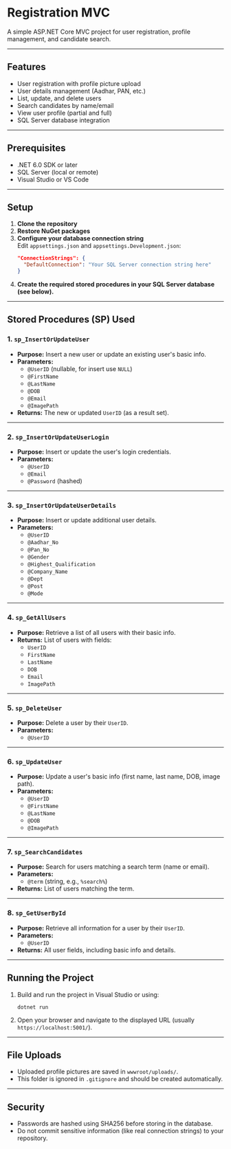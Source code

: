 # Registration MVC

A simple ASP.NET Core MVC project for user registration, profile management, and candidate search.

---

## Features

- User registration with profile picture upload
- User details management (Aadhar, PAN, etc.)
- List, update, and delete users
- Search candidates by name/email
- View user profile (partial and full)
- SQL Server database integration

---

## Prerequisites

- .NET 6.0 SDK or later
- SQL Server (local or remote)
- Visual Studio or VS Code

---

## Setup

1. **Clone the repository**
2. **Restore NuGet packages**
3. **Configure your database connection string**  
   Edit `appsettings.json` and `appsettings.Development.json`:
   ```json
   "ConnectionStrings": {
     "DefaultConnection": "Your SQL Server connection string here"
   }
   ```
4. **Create the required stored procedures in your SQL Server database (see below).**

---

## Stored Procedures (SP) Used

### 1. `sp_InsertOrUpdateUser`
- **Purpose:** Insert a new user or update an existing user's basic info.
- **Parameters:**
  - `@UserID` (nullable, for insert use `NULL`)
  - `@FirstName`
  - `@LastName`
  - `@DOB`
  - `@Email`
  - `@ImagePath`
- **Returns:** The new or updated `UserID` (as a result set).

---

### 2. `sp_InsertOrUpdateUserLogin`
- **Purpose:** Insert or update the user's login credentials.
- **Parameters:**
  - `@UserID`
  - `@Email`
  - `@Password` (hashed)

---

### 3. `sp_InsertOrUpdateUserDetails`
- **Purpose:** Insert or update additional user details.
- **Parameters:**
  - `@UserID`
  - `@Aadhar_No`
  - `@Pan_No`
  - `@Gender`
  - `@Highest_Qualification`
  - `@Company_Name`
  - `@Dept`
  - `@Post`
  - `@Mode`

---

### 4. `sp_GetAllUsers`
- **Purpose:** Retrieve a list of all users with their basic info.
- **Returns:** List of users with fields:
  - `UserID`
  - `FirstName`
  - `LastName`
  - `DOB`
  - `Email`
  - `ImagePath`

---

### 5. `sp_DeleteUser`
- **Purpose:** Delete a user by their `UserID`.
- **Parameters:**
  - `@UserID`

---

### 6. `sp_UpdateUser`
- **Purpose:** Update a user's basic info (first name, last name, DOB, image path).
- **Parameters:**
  - `@UserID`
  - `@FirstName`
  - `@LastName`
  - `@DOB`
  - `@ImagePath`

---

### 7. `sp_SearchCandidates`
- **Purpose:** Search for users matching a search term (name or email).
- **Parameters:**
  - `@term` (string, e.g., `%search%`)
- **Returns:** List of users matching the term.

---

### 8. `sp_GetUserById`
- **Purpose:** Retrieve all information for a user by their `UserID`.
- **Parameters:**
  - `@UserID`
- **Returns:** All user fields, including basic info and details.

---

## Running the Project

1. Build and run the project in Visual Studio or using:
   ```
   dotnet run
   ```
2. Open your browser and navigate to the displayed URL (usually `https://localhost:5001/`).

---

## File Uploads

- Uploaded profile pictures are saved in `wwwroot/uploads/`.
- This folder is ignored in `.gitignore` and should be created automatically.

---

## Security

- Passwords are hashed using SHA256 before storing in the database.
- Do not commit sensitive information (like real connection strings) to your repository.
